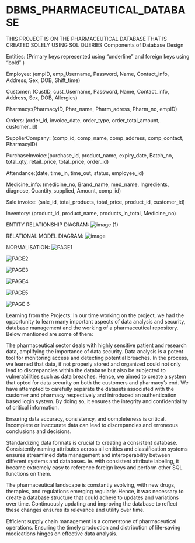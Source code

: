 # DBMS_PHARMACEUTICAL_DATABASE
THIS PROJECT IS ON THE PHARMACEUTICAL DATABASE THAT IS CREATED SOLELY USING SQL QUERIES 
Components of Database Design

Entities:
(Primary keys represented using  “underline” and foreign keys using “bold” )

Employee: (empID, emp_Username, Password, Name, Contact_info, Address, Sex, DOB, Shift_time) 

Customer: (CustID, cust_Username, Password, Name, Contact_info, Address, Sex, DOB, Allergies)

Pharmacy:(PharmacyID, Phar_name, Pharm_adress, Pharm_no, empID)

Orders: (order_id, invoice_date, order_type, order_total_amount, customer_id)

SupplierCompany: (comp_id, comp_name, comp_address, comp_contact, PharmacyID)

PurchaseInvoice:(purchase_id, product_name, expiry_date, Batch_no, total_qty, retail_price, total_price, order_id)

Attendance:(date, time_in, time_out, status, employee_id)

Medicine_info: (medicine_no, Brand_name, med_name, Ingredients, diagnose, Quantity_supplied, Amount, comp_id)

Sale invoice: (sale_id, total_products, total_price, product_id, customer_id)

Inventory: (product_id, product_name, products_in_total, Medicine_no)

ENTITY RELATIONSHIP DIAGRAM:
![image (1)](https://github.com/aditya-cadbury/DBMS_PHARMACEUTICAL_DATABASE/assets/119806113/a52c5c3d-05c7-495b-98bb-89773db9dd80)

RELATIONAL MODEL DIAGRAM: 
![image](https://github.com/aditya-cadbury/DBMS_PHARMACEUTICAL_DATABASE/assets/119806113/f7df3728-dee4-477a-9451-2e9a2b934a72)

NORMALISATION: 
![PAGE1](https://github.com/aditya-cadbury/DBMS_PHARMACEUTICAL_DATABASE/assets/119806113/f092334e-b7ca-47c6-bbe6-06863fba7073)

![PAGE2](https://github.com/aditya-cadbury/DBMS_PHARMACEUTICAL_DATABASE/assets/119806113/70616e8a-0819-49a7-b371-92c72763993d)

![PAGE3](https://github.com/aditya-cadbury/DBMS_PHARMACEUTICAL_DATABASE/assets/119806113/6eb306be-d7cd-41b4-89d5-6bed5605e1cd)

![PAGE4](https://github.com/aditya-cadbury/DBMS_PHARMACEUTICAL_DATABASE/assets/119806113/aa17f998-ddd1-4d76-8200-20fa648735b8)

![PAGE5](https://github.com/aditya-cadbury/DBMS_PHARMACEUTICAL_DATABASE/assets/119806113/51d88a88-27d2-4d29-8c59-c1319a20afe3)

![PAGE 6](https://github.com/aditya-cadbury/DBMS_PHARMACEUTICAL_DATABASE/assets/119806113/a2bf0606-0cf9-4e63-bdcf-b2733fc32611)


Learning from the Projects:
In our time working on the project, we had the opportunity to learn many important aspects of data analysis and security, database management and the working of a pharmaceutical repository. Below mentioned are some of them:


The pharmaceutical sector deals with highly sensitive patient and research data, amplifying the importance of data security. Data analysis is a potent tool for monitoring access and detecting potential breaches. In the process, we learned that data, if not properly stored and organized could not only lead to discrepancies within the database but also be subjected to vulnerabilities such as data breaches.
Hence, we aimed to create a system that opted for data security on both the customers and pharmacy’s end. We have attempted to carefully separate the datasets associated with the customer and pharmacy respectively and introduced an authentication based login system. By doing so, it ensures the integrity and confidentiality of critical information.

Ensuring data accuracy, consistency, and completeness is critical. Incomplete or inaccurate data can lead to discrepancies and erroneous conclusions and decisions.

Standardizing data formats is crucial to creating a consistent database. Consistently naming attributes across all entities and classification systems ensures streamlined data management and interoperability between different systems and databases.
ie. with consistent attribute labeling, it became extremely easy to reference foreign keys and perform other SQL functions on them.

The pharmaceutical landscape is constantly evolving, with new drugs, therapies, and regulations emerging regularly. Hence, it was necessary to create a database structure that could adhere to updates and variations over time. Continuously updating and improving the database to reflect these changes ensures its relevance and utility over time.

Efficient supply chain management is a cornerstone of pharmaceutical operations. Ensuring the timely production and distribution of life-saving medications hinges on effective data analysis. 




